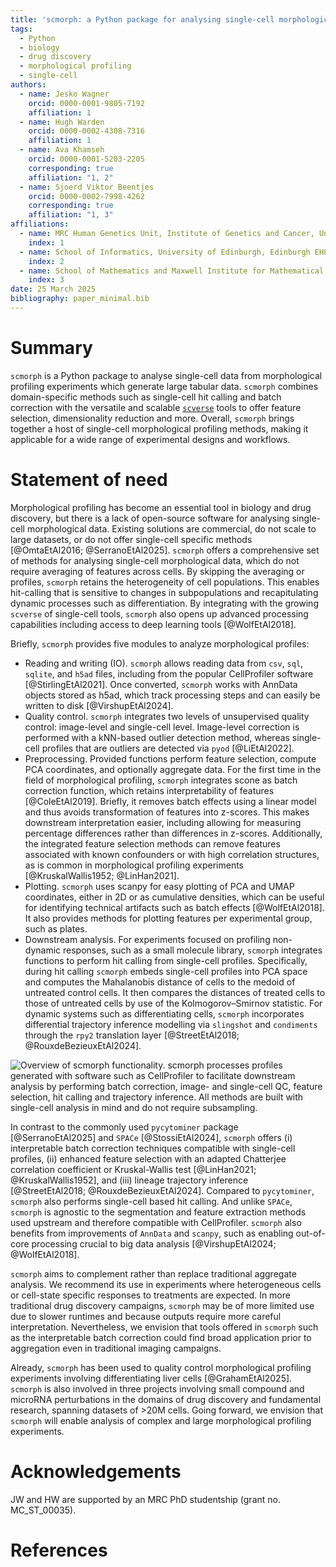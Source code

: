 ```yaml
---
title: 'scmorph: a Python package for analysing single-cell morphological profiles'
tags:
  - Python
  - biology
  - drug discovery
  - morphological profiling
  - single-cell
authors:
  - name: Jesko Wagner
    orcid: 0000-0001-9805-7192
    affiliation: 1
  - name: Hugh Warden
    orcid: 0000-0002-4308-7316
    affiliation: 1
  - name: Ava Khamseh
    orcid: 0000-0001-5203-2205
    corresponding: true
    affiliation: "1, 2"
  - name: Sjoerd Viktor Beentjes
    orcid: 0000-0002-7998-4262
    corresponding: true
    affiliation: "1, 3"
affiliations:
  - name: MRC Human Genetics Unit, Institute of Genetics and Cancer, University of Edinburgh, Edinburgh EH4 2XU, UK
    index: 1
  - name: School of Informatics, University of Edinburgh, Edinburgh EH8 9AB, UK
    index: 2
  - name: School of Mathematics and Maxwell Institute for Mathematical Sciences, University of Edinburgh, Edinburgh EH9 3FD, UK
    index: 3
date: 25 March 2025
bibliography: paper_minimal.bib
---
```


# Summary
`scmorph` is a Python package to analyse single-cell data from morphological
profiling experiments which generate large tabular data. `scmorph` combines
domain-specific methods such as single-cell hit calling and batch correction
with the versatile and scalable [`scverse`](https://scverse.org) tools to offer
feature selection, dimensionality reduction and more. Overall, `scmorph` brings
together a host of single-cell morphological profiling methods, making it
applicable for a wide range of experimental designs and workflows.


# Statement of need
Morphological profiling has become an essential tool in biology and drug
discovery, but there is a lack of open-source software for analysing single-cell
morphological data. Existing solutions are commercial, do not scale to large
datasets, or do not offer single-cell specific methods [@OmtaEtAl2016;
@SerranoEtAl2025]. `scmorph` offers a comprehensive set of methods for analysing
single-cell morphological data, which do not require averaging of features
across cells. By skipping the averaging or profiles, `scmorph` retains the
heterogeneity of cell populations. This enables hit-calling that is sensitive to
changes in subpopulations and recapitulating dynamic processes such as
differentiation. By integrating with the growing `scverse` of single-cell tools,
`scmorph` also opens up advanced processing capabilities including access to
deep learning tools [@WolfEtAl2018].

Briefly, `scmorph` provides five modules to analyze morphological profiles:

- Reading and writing (IO). `scmorph` allows reading data from `csv`, `sql`,
  `sqlite`, and `h5ad` files, including from the popular CellProfiler software
  [@StirlingEtAl2021]. Once converted, `scmorph` works with AnnData objects
  stored as h5ad, which track processing steps and can easily be written to disk
  [@VirshupEtAl2024].
- Quality control. `scmorph` integrates two levels of unsupervised quality
  control: image-level and single-cell level. Image-level correction is
  performed with a kNN-based outlier detection method, whereas single-cell
  profiles that are outliers are detected via `pyod` [@LiEtAl2022].
- Preprocessing. Provided functions perform feature selection, compute PCA
  coordinates, and optionally aggregate data. For the first time in the field of
  morphological profiling, `scmorph` integrates scone as batch correction
  function, which retains interpretability of features [@ColeEtAl2019]. Briefly,
  it removes batch effects using a linear model and thus avoids transformation
  of features into z-scores. This makes downstream interpretation easier,
  including allowing for measuring percentage differences rather than
  differences in z-scores. Additionally, the integrated feature selection
  methods can remove features associated with known confounders or with high
  correlation structures, as is common in morphological profiling experiments
  [@KruskalWallis1952; @LinHan2021].
- Plotting. `scmorph` uses scanpy for easy plotting of PCA and UMAP coordinates,
  either in 2D or as cumulative densities, which can be useful for identifying
  technical artifacts such as batch effects [@WolfEtAl2018]. It also provides
  methods for plotting features per experimental group, such as plates.
- Downstream analysis. For experiments focused on profiling non-dynamic
  responses, such as a small molecule library, `scmorph` integrates functions to
  perform hit calling from single-cell profiles. Specifically, during hit
  calling `scmorph` embeds single-cell profiles into PCA space and computes the
  Mahalanobis distance of cells to the medoid of untreated control cells. It
  then compares the distances of treated cells to those of untreated cells by
  use of the Kolmogorov–Smirnov statistic. For dynamic systems such as
  differentiating cells, `scmorph` incorporates differential trajectory
  inference modelling via  `slingshot` and `condiments` through the `rpy2`
  translation layer [@StreetEtAl2018; @RouxdeBezieuxEtAl2024].

![Overview of `scmorph` functionality. `scmorph` processes profiles generated
with software such as CellProfiler to facilitate downstream analysis by
performing batch correction, image- and single-cell QC, feature selection, hit
calling and trajectory inference. All methods are built with single-cell
analysis in mind and do not require subsampling.](scmorph_overview.png)

In contrast to the commonly used `pycytominer` package [@SerranoEtAl2025] and
`SPACe` [@StossiEtAl2024], `scmorph` offers (i) interpretable batch correction
techniques compatible with single-cell profiles, (ii) enhanced feature selection
with an adapted Chatterjee correlation coefficient or Kruskal-Wallis test
[@LinHan2021; @KruskalWallis1952], and (iii) lineage trajectory inference
[@StreetEtAl2018; @RouxdeBezieuxEtAl2024]. Compared to `pycytominer`, `scmorph`
also performs single-cell based hit calling. And unlike `SPACe`, `scmorph` is
agnostic to the segmentation and feature extraction methods used upstream and
therefore compatible with CellProfiler. `scmorph` also benefits from
improvements of `AnnData` and `scanpy`, such as enabling out-of-core processing
crucial to big data analysis [@VirshupEtAl2024; @WolfEtAl2018].

`scmorph` aims to complement rather than replace traditional aggregate analysis.
We recommend its use in experiments where heterogeneous cells or cell-state
specific responses to treatments are expected. In more traditional drug
discovery campaigns, `scmorph` may be of more limited use due to slower runtimes
and because outputs require more careful interpretation. Nevertheless, we
envision that tools offered in `scmorph` such as the interpretable batch
correction could find broad application prior to aggregation even in traditional
imaging campaigns.

Already, `scmorph` has been used to quality control morphological profiling
experiments involving differentiating liver cells [@GrahamEtAl2025]. `scmorph`
is also involved in three projects involving small compound and microRNA
perturbations in the domains of drug discovery and fundamental research,
spanning datasets of >20M cells. Going forward, we envision that `scmorph` will
enable analysis of complex and large morphological profiling experiments.

# Acknowledgements
JW and HW are supported by an MRC PhD studentship (grant no. MC_ST_00035).

# References
